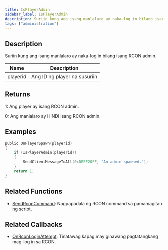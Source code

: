 ```yaml
---
title: IsPlayerAdmin
sidebar_label: IsPlayerAdmin
description: Suriin kung ang isang manlalaro ay naka-log in bilang isang RCON admin.
tags: ["administration"]
---
```


## Description

Suriin kung ang isang manlalaro ay naka-log in bilang isang RCON admin.

| Name     | Description                    |
| -------- | ------------------------------ |
| playerid | Ang ID ng player na susuriin   |

## Returns

1: Ang player ay isang RCON admin.

0: Ang manlalaro ay HINDI isang RCON admin.

## Examples

```c
public OnPlayerSpawn(playerid)
{
    if (IsPlayerAdmin(playerid))
    {
        SendClientMessageToAll(0xDEEE20FF, "An admin spawned.");
    }
    return 1;
}
```

## Related Functions

- [SendRconCommand](SendRconCommand): Nagpapadala ng RCON command sa pamamagitan ng script.

## Related Callbacks

- [OnRconLoginAttempt](../callbacks/OnRconLoginAttempt): Tinatawag kapag may ginawang pagtatangkang mag-log in sa RCON.